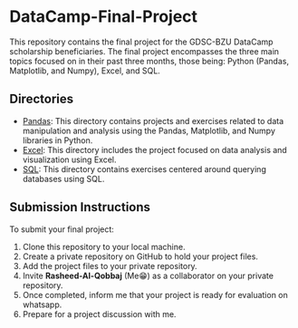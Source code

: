 # DataCamp-Final-Project

This repository contains the final project for the GDSC-BZU DataCamp scholarship beneficiaries. The final project encompasses the three main topics focused on in their past three months, those being: Python (Pandas, Matplotlib, and Numpy), Excel, and SQL.

## Directories

- [Pandas](./Pandas): This directory contains projects and exercises related to data manipulation and analysis using the Pandas, Matplotlib, and Numpy libraries in Python.
- [Excel](./Excel): This directory includes the project focused on data analysis and visualization using Excel.
- [SQL](./SQL): This directory contains exercises centered around querying databases using SQL.

## Submission Instructions

To submit your final project:
1. Clone this repository to your local machine.
2. Create a private repository on GitHub to hold your project files.
3. Add the project files to your private repository.
4. Invite **Rasheed-Al-Qobbaj** (Me😁) as a collaborator on your private repository.
5. Once completed, inform me that your project is ready for evaluation on whatsapp.
6. Prepare for a project discussion with me.


